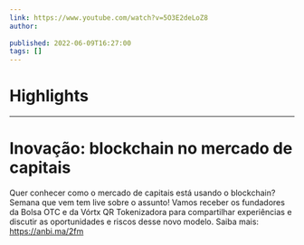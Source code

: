 ```yaml
---
link: https://www.youtube.com/watch?v=5O3E2deLoZ8
author: 
   
published: 2022-06-09T16:27:00
tags: []
---
```

# Highlights


---
# Inovação: blockchain no mercado de capitais
Quer conhecer como o mercado de capitais está usando o blockchain? Semana que vem tem live sobre o assunto! Vamos receber os fundadores da Bolsa OTC e da Vórtx QR Tokenizadora para compartilhar experiências e discutir as oportunidades e riscos desse novo modelo. Saiba mais: https://anbi.ma/2fm